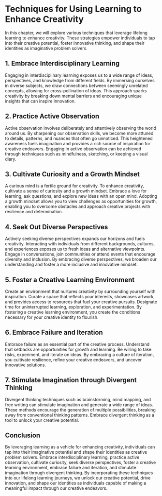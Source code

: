 Techniques for Using Learning to Enhance Creativity
===============================================================

In this chapter, we will explore various techniques that leverage lifelong learning to enhance creativity. These strategies empower individuals to tap into their creative potential, foster innovative thinking, and shape their identities as imaginative problem solvers.

1\. Embrace Interdisciplinary Learning
-------------------------------------

Engaging in interdisciplinary learning exposes us to a wide range of ideas, perspectives, and knowledge from different fields. By immersing ourselves in diverse subjects, we draw connections between seemingly unrelated concepts, allowing for cross-pollination of ideas. This approach sparks creativity by breaking down mental barriers and encouraging unique insights that can inspire innovation.

2\. Practice Active Observation
------------------------------

Active observation involves deliberately and attentively observing the world around us. By sharpening our observation skills, we become more attuned to details, patterns, and nuances that often go unnoticed. This heightened awareness fuels imagination and provides a rich source of inspiration for creative endeavors. Engaging in active observation can be achieved through techniques such as mindfulness, sketching, or keeping a visual diary.

3\. Cultivate Curiosity and a Growth Mindset
-------------------------------------------

A curious mind is a fertile ground for creativity. To enhance creativity, cultivate a sense of curiosity and a growth mindset. Embrace a love for learning, ask questions, and explore new ideas with an open mind. Adopting a growth mindset allows you to view challenges as opportunities for growth, enabling you to overcome obstacles and approach creative projects with resilience and determination.

4\. Seek Out Diverse Perspectives
--------------------------------

Actively seeking diverse perspectives expands our horizons and fuels creativity. Interacting with individuals from different backgrounds, cultures, and experiences exposes us to fresh ideas and alternative viewpoints. Engage in conversations, join communities or attend events that encourage diversity and inclusion. By embracing diverse perspectives, we broaden our understanding and foster a more inclusive and innovative mindset.

5\. Foster a Creative Learning Environment
-----------------------------------------

Create an environment that nurtures creativity by surrounding yourself with inspiration. Curate a space that reflects your interests, showcases artwork, and provides access to resources that fuel your creative pursuits. Designate time for uninterrupted learning, exploration, and experimentation. By fostering a creative learning environment, you create the conditions necessary for your creative identity to flourish.

6\. Embrace Failure and Iteration
--------------------------------

Embrace failure as an essential part of the creative process. Understand that setbacks are opportunities for growth and learning. Be willing to take risks, experiment, and iterate on ideas. By embracing a culture of iteration, you cultivate resilience, refine your creative endeavors, and uncover innovative solutions.

7\. Stimulate Imagination through Divergent Thinking
---------------------------------------------------

Divergent thinking techniques such as brainstorming, mind mapping, and free writing can stimulate imagination and generate a wide range of ideas. These methods encourage the generation of multiple possibilities, breaking away from conventional thinking patterns. Embrace divergent thinking as a tool to unlock your creative potential.

Conclusion
----------

By leveraging learning as a vehicle for enhancing creativity, individuals can tap into their imaginative potential and shape their identities as creative problem solvers. Embrace interdisciplinary learning, practice active observation, cultivate curiosity, seek diverse perspectives, foster a creative learning environment, embrace failure and iteration, and stimulate imagination through divergent thinking. By incorporating these techniques into our lifelong learning journeys, we unlock our creative potential, drive innovation, and shape our identities as individuals capable of making a meaningful impact through our creative endeavors.
